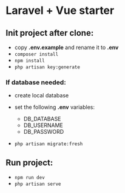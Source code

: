 # Laravel + Vue starter

## Init project after clone:
* copy **.env.example** and rename it to **.env**
* `composer install`
* `npm install`
* `php artisan key:generate`

### If database needed:
* create local database
* set the following **.env** variables:
    * DB_DATABASE
    * DB_USERNAME
    * DB_PASSWORD

* `php artisan migrate:fresh`


## Run project:

* `npm run dev`
* `php artisan serve`

